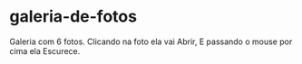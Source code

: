 # galeria-de-fotos
 Galeria com 6 fotos. Clicando na foto ela vai Abrir, E passando o mouse por cima ela Escurece.
